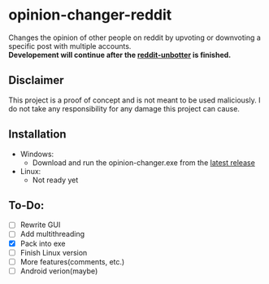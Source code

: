 # opinion-changer-reddit
Changes the opinion of other people on reddit by upvoting or downvoting a specific post with multiple accounts.  
**Developement will continue after the [reddit-unbotter](https://github.com/apacelus/reddit-unbotter) is finished.**
## Disclaimer
This project is a proof of concept and is not meant to be used maliciously. I do not take any responsibility for any damage this project can cause.
## Installation
* Windows:
  * Download and run the opinion-changer.exe from the [latest release](https://github.com/apacelus/opinion-changer-reddit/releases/download/latest/opinion-changer.exe)
* Linux:
  * Not ready yet
## To-Do:
- [ ] Rewrite GUI
- [ ] Add multithreading
- [x] Pack into exe
- [ ] Finish Linux version
- [ ] More features(comments, etc.)
- [ ] Android verion(maybe)
